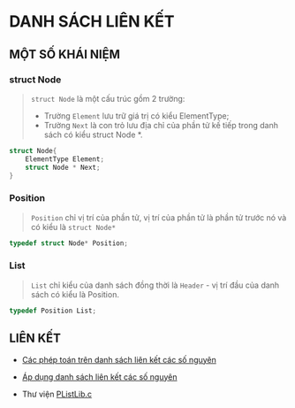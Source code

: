 # DANH SÁCH LIÊN KẾT

## MỘT SỐ KHÁI NIỆM

### struct Node

> `struct Node` là một cấu trúc gồm 2 trường:
> 
> - Trường `Element` lưu trữ giá trị có kiểu ElementType;
> - Trường `Next` là con trỏ lưu địa chỉ của phần tử kế tiếp trong danh sách có kiểu struct Node *.

```c
struct Node{
    ElementType Element;
    struct Node * Next;
}
```

### Position

> `Position` chỉ vị trí của phần tử, vị trí của phần tử là phần tử trước nó và có kiểu là `struct Node*`

```c
typedef struct Node* Position;
```

### List

> `List` chỉ kiểu của danh sách đồng thời là `Header` - vị trí đầu của danh sách có kiểu là Position.

```c
typedef Position List;
```

## LIÊN KẾT

- [Các phép toán trên danh sách liên kết các số nguyên](./CacPhepToanTrenDanhSachLienKetCacSoNguyen)

- [Áp dụng danh sách liên kết các số nguyên](./ApDungDanhSachLienKetCacSoNguyen)

- Thư viện [PListLib.c](./lib/PListLib.c)
